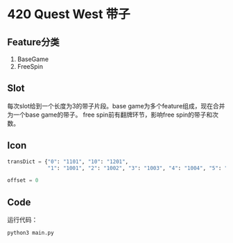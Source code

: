 # 420 Quest West 带子

## Feature分类

1. BaseGame
2. FreeSpin

## Slot

每次slot给到一个长度为3的带子片段。base game为多个feature组成，现在合并为一个base game的带子。
free spin前有翻牌环节，影响free spin的带子和次数。

## Icon

```python
transDict = {"0": "1101", "10": "1201",
             "1": "1001", "2": "1002", "3": "1003", "4": "1004", "5": "1005", "6": "1006", "7": "1007", "8": "1008", "9": "1009", }

offset = 0
```

## Code

运行代码：

```bash
python3 main.py
```
